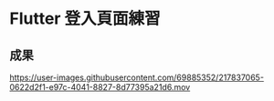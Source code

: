 # Flutter 登入頁面練習

## 成果
https://user-images.githubusercontent.com/69885352/217837065-0622d2f1-e97c-4041-8827-8d77395a21d6.mov

